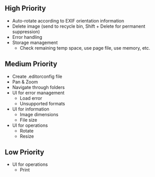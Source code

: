 High Priority
-------------
- Auto-rotate according to EXIF orientation information
- Delete image (send to recycle bin, Shift + Delete for permanent suppression)
- Error handling
- Storage management
  - Check remaining temp space, use page file, use memory, etc.

Medium Priority
---------------
- Create .editorconfig file
- Pan & Zoom
- Navigate through folders
- UI for error management
  - Load error
  - Unsupported formats
- UI for information
  - Image dimensions
  - File size
- UI for operations
  - Rotate
  - Resize

Low Priority
------------
- UI for operations
  - Print
